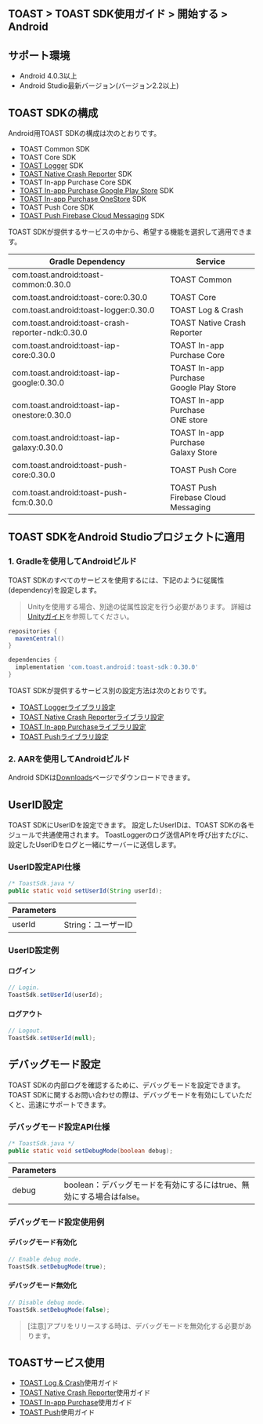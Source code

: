## TOAST > TOAST SDK使用ガイド > 開始する > Android

## サポート環境

* Android 4.0.3以上
* Android Studio最新バージョン(バージョン2.2以上)

## TOAST SDKの構成

Android用TOAST SDKの構成は次のとおりです。

* TOAST Common SDK
* TOAST Core SDK
* [TOAST Logger](./log-collector-android) SDK
* [TOAST Native Crash Reporter](./log-collector-ndk) SDK
* TOAST In-app Purchase Core SDK
* [TOAST In-app Purchase Google Play Store](./iap-android) SDK
* [TOAST In-app Purchase OneStore](./iap-android) SDK
* TOAST Push Core SDK
* [TOAST Push Firebase Cloud Messaging](./push-android) SDK

TOAST SDKが提供するサービスの中から、希望する機能を選択して適用できます。

| Gradle Dependency | Service |
| --- | --- |
| com.toast.android:toast-common:0.30.0       | TOAST Common      |
| com.toast.android:toast-core:0.30.0         | TOAST Core        |
| com.toast.android:toast-logger:0.30.0       | TOAST Log & Crash |
| com.toast.android:toast-crash-reporter-ndk:0.30.0       | TOAST Native Crash Reporter |
| com.toast.android:toast-iap-core:0.30.0     | TOAST In-app Purchase Core |
| com.toast.android:toast-iap-google:0.30.0   | TOAST In-app Purchase <br>Google Play Store |
| com.toast.android:toast-iap-onestore:0.30.0 | TOAST In-app Purchase <br>ONE store |
| com.toast.android:toast-iap-galaxy:0.30.0 | TOAST In-app Purchase <br>Galaxy Store |
| com.toast.android:toast-push-core:0.30.0    | TOAST Push Core   |
| com.toast.android:toast-push-fcm:0.30.0    | TOAST Push <br>Firebase Cloud Messaging |

## TOAST SDKをAndroid Studioプロジェクトに適用

### 1. Gradleを使用してAndroidビルド

TOAST SDKのすべてのサービスを使用するには、下記のように従属性(dependency)を設定します。

> Unityを使用する場合、別途の従属性設定を行う必要があります。
> 詳細は[Unityガイド](./getting-started-unity/#android)を参照してください。

```groovy
repositories {
  mavenCentral()
}

dependencies {
  implementation 'com.toast.android：toast-sdk：0.30.0'
}
```

TOAST SDKが提供するサービス別の設定方法は次のとおりです。

- [TOAST Loggerライブラリ設定](./log-collector-android/#_1)
- [TOAST Native Crash Reporterライブラリ設定](./log-collector-ndk/#_1)
- [TOAST In-app Purchaseライブラリ設定](./iap-android/#_2)
- [TOAST Pushライブラリ設定](./push-android/#_2)

### 2. AARを使用してAndroidビルド

Android SDKは[Downloads](../../../Download/#toast-sdk)ページでダウンロードできます。

## UserID設定

TOAST SDKにUserIDを設定できます。
設定したUserIDは、TOAST SDKの各モジュールで共通使用されます。
ToastLoggerのログ送信APIを呼び出すたびに、設定したUserIDをログと一緒にサーバーに送信します。

### UserID設定API仕様

```java
/* ToastSdk.java */
public static void setUserId(String userId);
```

| Parameters | |
| -- | -- |
| userId | String：ユーザーID|

### UserID設定例

#### ログイン

```java
// Login.
ToastSdk.setUserId(userId);
```

#### ログアウト

```java
// Logout.
ToastSdk.setUserId(null);
```

## デバッグモード設定

TOAST SDKの内部ログを確認するために、デバッグモードを設定できます。
TOAST SDKに関するお問い合わせの際は、デバッグモードを有効にしていただくと、迅速にサポートできます。

### デバッグモード設定API仕様

```java
/* ToastSdk.java */
public static void setDebugMode(boolean debug);
```

| Parameters | |
| -- | -- |
| debug | boolean：デバッグモードを有効にするにはtrue、無効にする場合はfalse。|

### デバッグモード設定使用例

#### デバッグモード有効化

```java
// Enable debug mode.
ToastSdk.setDebugMode(true);
```

#### デバッグモード無効化

```java
// Disable debug mode.
ToastSdk.setDebugMode(false);
```

> [注意]アプリをリリースする時は、デバッグモードを無効化する必要があります。

## TOASTサービス使用

* [TOAST Log & Crash](./log-collector-android)使用ガイド
* [TOAST Native Crash Reporter](./log-collector-ndk)使用ガイド
* [TOAST In-app Purchase](./iap-android)使用ガイド
* [TOAST Push](./push-android)使用ガイド
